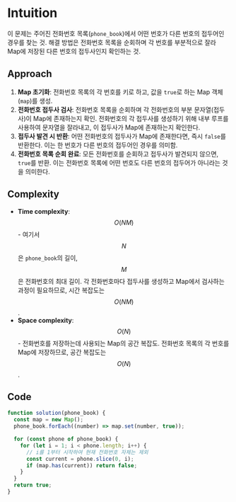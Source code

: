 # Intuition

이 문제는 주어진 전화번호 목록(`phone_book`)에서 어떤 번호가 다른 번호의 접두어인 경우를 찾는 것.
해결 방법은 전화번호 목록을 순회하며 각 번호를 부분적으로 잘라 Map에 저장된 다른 번호의 접두사인지 확인하는 것.

## Approach

1. **Map 초기화**: 전화번호 목록의 각 번호를 키로 하고, 값을 `true`로 하는 Map 객체(`map`)를 생성.
2. **전화번호 접두사 검사**: 전화번호 목록을 순회하며 각 전화번호의 부분 문자열(접두사)이 Map에 존재하는지 확인. 전화번호의 각 접두사를 생성하기 위해 내부 루프를 사용하여 문자열을 잘라내고, 이 접두사가 Map에 존재하는지 확인한다.
3. **접두사 발견 시 반환**: 어떤 전화번호의 접두사가 Map에 존재한다면, 즉시 `false`를 반환한다. 이는 한 번호가 다른 번호의 접두어인 경우를 의미함.
4. **전화번호 목록 순회 완료**: 모든 전화번호를 순회하고 접두사가 발견되지 않으면, `true`를 반환. 이는 전화번호 목록에 어떤 번호도 다른 번호의 접두어가 아니라는 것을 의미한다.

## Complexity

- **Time complexity**: $$O(NM)$$ - 여기서 $$N$$은 `phone_book`의 길이, $$M$$은 전화번호의 최대 길이. 각 전화번호마다 접두사를 생성하고 Map에서 검사하는 과정이 필요하므로, 시간 복잡도는 $$O(NM)$$.
- **Space complexity**: $$O(N)$$ - 전화번호를 저장하는데 사용되는 Map의 공간 복잡도. 전화번호 목록의 각 번호를 Map에 저장하므로, 공간 복잡도는 $$O(N)$$.

## Code

```javascript
function solution(phone_book) {
  const map = new Map();
  phone_book.forEach((number) => map.set(number, true));

  for (const phone of phone_book) {
    for (let i = 1; i < phone.length; i++) {
      // i를 1부터 시작하여 현재 전화번호 자체는 제외
      const current = phone.slice(0, i);
      if (map.has(current)) return false;
    }
  }
  return true;
}
```
